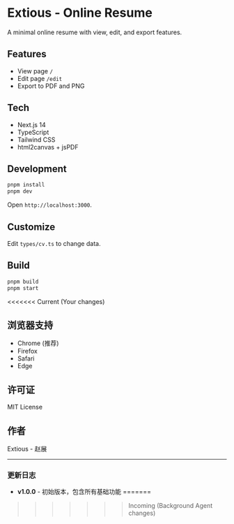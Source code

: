 # Extious - Online Resume

A minimal online resume with view, edit, and export features.

## Features

- View page `/`
- Edit page `/edit`
- Export to PDF and PNG

## Tech

- Next.js 14
- TypeScript
- Tailwind CSS
- html2canvas + jsPDF

## Development

```bash
pnpm install
pnpm dev
```

Open `http://localhost:3000`.

## Customize

Edit `types/cv.ts` to change data.

## Build

```bash
pnpm build
pnpm start
```
<<<<<<< Current (Your changes)

## 浏览器支持

- Chrome (推荐)
- Firefox
- Safari
- Edge

## 许可证

MIT License

## 作者

Extious - 赵展

---

### 更新日志

- **v1.0.0** - 初始版本，包含所有基础功能
=======
>>>>>>> Incoming (Background Agent changes)
